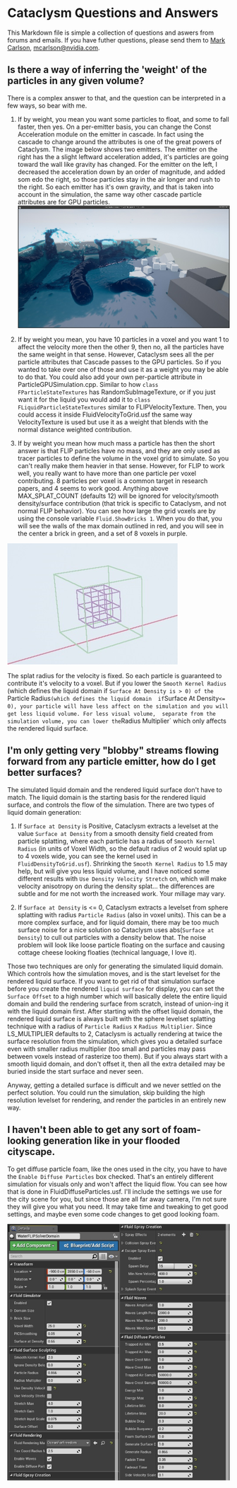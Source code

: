 Cataclysm Questions and Answers
===
This Markdown file is simple a collection of questions and aswers from forums and emails.  If you have futher questions, please send them to [Mark Carlson](mailto:mcarlson@nvidia.com), <mcarlson@nvidia.com>.

**Is there a way of inferring the 'weight' of the particles in any given volume?**
---

There is a complex answer to that, and the question can be interpreted in a few ways, so bear with me.

1. If by weight, you mean you want some particles to float, and some to fall faster, then yes. On a per-emitter basis,
you can change the Const Acceleration module on the emitter in cascade. In fact using the cascade to change around the attributes 
is one of the great powers of Cataclysm. The image below shows two emitters. The emitter on the right has the a slight leftward 
acceleration added, it's particles are going toward the wall like gravity has changed. For the emitter on the left, I decreased 
the acceleration down by an order of magnitude, and added som edo the right, so those particles stay in the air longer and rush 
to the right. So each emitter has it's own gravity, and that is taken into account in the simulation, the same way other cascade 
particle attributes are for GPU particles. 
![Double Emitter](DoubleEmitter.jpg "Double Emitter")

2. If by weight you mean, you have 10 particles in a voxel and you want 1 to affect the velocity more then the other 9, then no, 
all the particles have the same weight in that sense. However, Cataclysm sees all the per particle attributes that Cascade passes 
to the GPU particles. So if you wanted to take over one of those and use it as a weight you may be able to do that. You could 
also add your own per-particle attribute in ParticleGPUSimulation.cpp. Similar to how `class FParticleStateTextures` has 
RandomSubImageTexture, or if you just want it for the liquid you would add it to `class FLiquidParticleStateTextures` similar to 
FLIPVelocityTexture. Then, you could access it inside FluidVelocityToGrid.usf the same way VelocityTexture is used but use it as 
a weight that blends with the normal distance weighted contribution.

3. If by weight you mean how much mass a particle has then the short answer is that FLIP particles have no mass, and they are only
used as tracer particles to define the volume in the voxel grid to simulate. So you can't really make them heavier in that sense. 
However, for FLIP to work well, you really want to have more than one particle per voxel contributing. 8 particles per voxel is a common target 
in research papers, and 4 seems to work good. Anything above MAX_SPLAT_COUNT (defaults 12) will be ignored for velocity/smooth density/surface 
contribution (that trick is specific to Cataclysm, and not normal FLIP behavior). You can see how large the grid voxels are by using the console 
variable `Fluid.ShowBricks 1`. When you do that, you will see the walls of the max domain outlined in red, and you will see in the center a 
brick in green, and a set of 8 voxels in purple.

![Grid Size](GridSize.jpg "Grid Size")

The splat radius for the velocity is fixed. So each particle is guaranteed to contribute it's velocity to a voxel. But if you lower the 
`Smooth Kernel Radius` (which defines the liquid domain if `Surface At Density is > 0) of the `Particle Radius` (which defines the liquid domain 
if `Surface At Density` <= 0), your particle will have less affect on the simulation and you will get less liquid volume. For less visual volume, 
separate from the simulation volume, you can lower the `Radius Multiplier` which only affects the rendered liquid surface.



**I'm only getting very "blobby" streams flowing forward from any particle emitter, how do I get better surfaces?**
---

The simulated liquid domain and the rendered liquid surface don't have to match.  The liquid domain is the starting basis for 
the rendered liquid surface, and controls the flow of the simulation.  There are two types of liquid domain generation:

1. If `Surface at Density` is Positive, Cataclysm extracts a levelset at the value `Surface at Density` from a smooth density 
field created from particle splatting, where each particle has a radius of `Smooth Kernel Radius` (in units of Voxel Width, so 
the default radius of 2 would splat up to 4 voxels wide, you can see the kernel used in `FluidDensityToGrid.usf`). Shrinking 
the `Smooth Kernel Radius` to 1.5 may help, but will give you less liquid volume, and I have noticed some different results 
with `Use Density Velocity Stretch` on, which will make velocity anisotropy on during the density splat... the differences are 
subtle and for me not worth the increased work. Your millage may vary. 

2. If `Surface at Density` is <= 0, Cataclysm extracts a levelset from sphere splatting with radius `Particle Radius` (also in 
voxel units). This can be a more complex surface, and for liquid domain, there may be too much surface noise for a nice solution 
so Cataclysm uses abs(`Surface at Density`) to cull out particles with a density below that. The noise problem will look like 
loose particle floating on the surface and causing cottage cheese looking floaties (technical language, I love it). 

Those two techniques are only for generating the simulated liquid domain. Which controls how the simulation moves, and is the 
start levelset for the rendered liquid surface. If you want to get rid of that simulation surface before you create the rendered 
`liquid surface` for display, you can set the `Surface Offset` to a high number which will basically delete the entire liquid 
domain and build the rendering surface from scratch, instead of union-ing it with the liquid domain first. After starting with 
the offset liquid domain, the rendered liquid surface is always built with the sphere levelset splatting technique with a radius 
of `Particle Radius` x `Radius Multiplier`. Since LS_MULTIPLIER defaults to 2, Cataclysm is actually rendering at twice the 
surface resolution from the simulation, which gives you a detailed surface even with smaller radius multiplier (too small and 
particles may pass between voxels instead of rasterize too them). But if you always start with a smooth liquid domain, and don't 
offset it, then all the extra detailed may be buried inside the start surface and never seen.

Anyway, getting a detailed surface is difficult and we never settled on the perfect solution. You could run the simulation, skip 
building the high resolution levelset for rendering, and render the particles in an entirely new way.

**I haven't been able to get any sort of foam-looking generation like in your flooded cityscape.**
---

To get diffuse particle foam, like the ones used in the city, you have to have the `Enable Diffuse Particles` 
box checked. That's an entirely different simulation for visuals only and won't affect the liquid flow. You can 
see how that is done in FluidDiffuseParticles.usf. I'll include the settings we use for the city scene for you, but 
since those are all far away camera, I'm not sure they will give you what you need. It may take time and tweaking 
to get good settings, and maybe even some code changes to get good looking foam.

![City Settings](CitySettings.jpg "City Settings")

